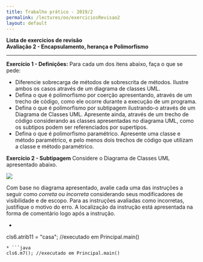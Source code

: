 ```yaml
---
title: Trabalho prático - 2019/2
permalink: /lectures/oo/exerciciosRevisao2
layout: default 
---
```

[diagClasses]: ExercicioRevisao_Encap_Her_Polimor.jpg

**Lista de exercicios de revisão**  
**Avaliação 2 - Encapsulamento, herança e Polimorfismo**

---

**Exercício 1 - Definições:** Para cada um dos itens abaixo, faça o que se pede:

* Diferencie sobrecarga de métodos de sobrescrita de métodos. Ilustre ambos os casos através de um diagrama de classes UML.
* Defina o que é polimorfismo por coerção apresentando, através de um trecho de código, como ele ocorre durante a execução de um programa.
* Defina o que é polimorfismo por subtipagem ilustrando-o através de um Diagrama de Classes UML. Apresente ainda, através de um trecho de código considerando as classes apresentadas no diagrama UML, como os subtipos podem ser referenciados por supertipos. 
* Defina o que é polimorfismo paramétrico. Apresente uma classe e método paramétrico, e pelo menos dois trechos de código que utilizam a classe e método paramétrico. 


**Exercício 2 - Subtipagem** Considere o Diagrama de Classes UML apresentado abaixo. 

![][diagClasses]

Com base no diagrama apresentado, avalie cada uma das instruções a seguir como *correta* ou *incorreta* considerando seus modificadores de visibilidade e de escopo. Para as instruções avaliadas como incorretas, justifique o motivo do erro. A localização da instrução está apresentada na forma de comentário logo após a instrução.

* ```java
cls6.atrib11 = "casa";  //executado em Principal.main()
```
* ```java
cls6.m7(); //executado em Principal.main()
```
